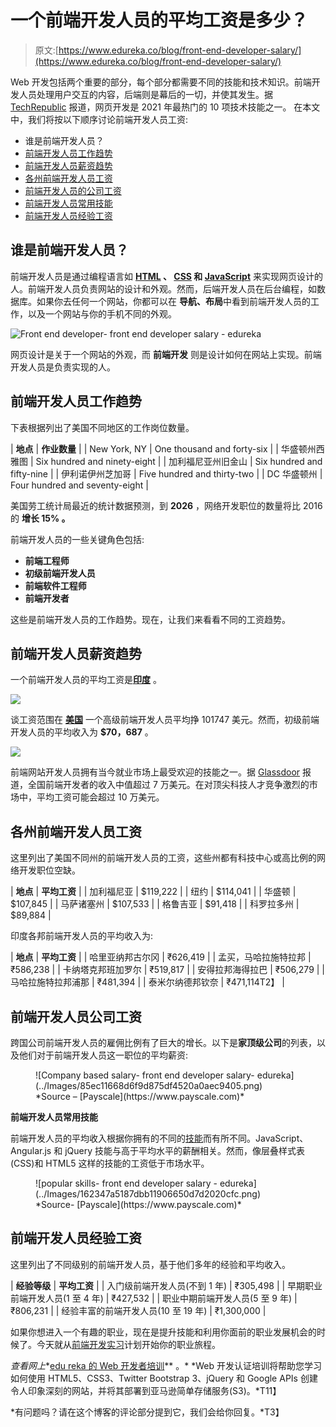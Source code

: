 # 一个前端开发人员的平均工资是多少？

> 原文:[https://www.edureka.co/blog/front-end-developer-salary/](https://www.edureka.co/blog/front-end-developer-salary/)

Web 开发包括两个重要的部分，每个部分都需要不同的技能和技术知识。前端开发人员处理用户交互的内容，后端则是幕后的一切，并使其发生。据 [TechRepublic](https://www.techrepublic.com/) 报道，网页开发是 2021 年最热门的 10 项技术技能之一。 在本文中，我们将按以下顺序讨论前端开发人员工资:

*   谁是前端开发人员？
*   [前端开发人员工作趋势](#jobtrend)
*   [前端开发人员薪资趋势](#salarytrend)
*   [各州前端开发人员工资](#state)
*   [前端开发人员的公司工资](#company)
*   [前端开发人员常用技能](#skill)
*   [前端开发人员经验工资](#experience)

## 谁是前端开发人员？

前端开发人员是通过编程语言如  **[HTML](https://www.edureka.co/blog/what-is-html/) 、 [CSS](https://www.edureka.co/blog/what-is-css/) 和 [JavaScript](https://www.edureka.co/blog/javascript-tutorial/)** 来实现网页设计的人。前端开发人员负责网站的设计和外观。然而，后端开发人员在后台编程，如数据库。如果你去任何一个网站，你都可以在  **导航、布局**中看到前端开发人员的工作，以及一个网站与你的手机不同的外观。

![Front end developer- front end developer salary - edureka](../Images/0a3d9bf776b98ef489c8045e36194b87.png)

网页设计是关于一个网站的外观，而  **前端开发** 则是设计如何在网站上实现。前端开发人员是负责实现的人。

## **前端开发人员工作趋势**

下表根据列出了美国不同地区的工作岗位数量。

| **地点** | **作业数量** |
| New York, NY | One thousand and forty-six |
| 华盛顿州西雅图 | Six hundred and ninety-eight |
| 加利福尼亚州旧金山 | Six hundred and fifty-nine |
| 伊利诺伊州芝加哥 | Five hundred and thirty-two |
| DC 华盛顿州 | Four hundred and seventy-eight |

美国劳工统计局最近的统计数据预测，到  **2026** ，网络开发职位的数量将比 2016 的 **增长  **15%** 。**

前端开发人员的一些关键角色包括:

*   **前端工程师**
*   **初级前端开发人员**
*   **前端软件工程师**
*   **前端开发者**

这些是前端开发人员的工作趋势。现在，让我们来看看不同的工资趋势。

## **前端开发人员薪资趋势**

一个前端开发人员的平均工资是[**印度**](https://www.payscale.com/research/IN/Job=Front_End_Developer_%2F_Engineer/Salary) 。

![](../Images/c1db4e08b46aef939035cfe8d44ef8f4.png)

谈工资范围在  [**美国**](https://www.payscale.com/research/US/Job=Front_End_Developer_%2F_Engineer/Salary) 一个高级前端开发人员平均挣 101747 美元。然而，初级前端开发人员的平均收入为 **$70，687** 。

![](../Images/dbd174129c2fa1a121273ff9dae64296.png)

前端网站开发人员拥有当今就业市场上最受欢迎的技能之一。据 [Glassdoor](https://www.glassdoor.co.in/) 报道，全国前端开发者的收入中值超过 7 万美元。在对顶尖科技人才竞争激烈的市场中，平均工资可能会超过 10 万美元。

## **各州前端开发人员工资**

这里列出了美国不同州的前端开发人员的工资，这些州都有科技中心或高比例的网络开发职位空缺。

| **地点** | **平均工资** |
| 加利福尼亚 | $119,222 |
| 纽约 | $114,041 |
| 华盛顿 | $107,845 |
| 马萨诸塞州 | $107,533 |
| 格鲁吉亚 | $91,418 |
| 科罗拉多州 | $89,884 |

印度各邦前端开发人员的平均收入为:

| **地点** | **平均工资** |
| 哈里亚纳邦古尔冈 | ₹626,419 |
| 孟买，马哈拉施特拉邦 | ₹586,238 |
| 卡纳塔克邦班加罗尔 | ₹519,817 |
| 安得拉邦海得拉巴 | ₹506,279 |
| 马哈拉施特拉邦浦那 | ₹481,394 |
| 泰米尔纳德邦钦奈 | ₹471,114T2】 |

## **前端开发人员公司工资**

跨国公司前端开发人员的雇佣比例有了巨大的增长。以下是**家顶级公司**的列表，以及他们对于前端开发人员这一职位的平均薪资:

<figure id="attachment_111625" aria-describedby="caption-attachment-111625" style="width: 679px" class="wp-caption aligncenter">![Company based salary- front end developer salary- edureka](../Images/85ec11668d6f9d875df4520a0aec9405.png)

<figcaption id="caption-attachment-111625" class="wp-caption-text">*Source – [Payscale](https://www.payscale.com)*</figcaption>

</figure>

**前端开发人员常用技能**

前端开发人员的平均收入根据你拥有的不同的[技能](https://www.edureka.co/blog/front-end-developer-skills)而有所不同。JavaScript、Angular.js 和 jQuery 技能与高于平均水平的薪酬相关。然而，像层叠样式表(CSS)和 HTML5 这样的技能的工资低于市场水平。

<figure id="attachment_111636" aria-describedby="caption-attachment-111636" style="width: 439px" class="wp-caption aligncenter">![popular skills- front end developer salary - edureka](../Images/162347a5187dbb11906650d7d2020cfc.png)

<figcaption id="caption-attachment-111636" class="wp-caption-text">*Source- [Payscale](https://www.payscale.com)*</figcaption>

</figure>

## **前端开发人员经验工资**

这里列出了不同级别的前端开发人员，基于他们多年的经验和平均收入。

| **经验等级** | **平均工资** |
| 入门级前端开发人员(不到 1 年) | ₹305,498 |
| 早期职业前端开发人员(1 至 4 年) | ₹427,532 |
| 职业中期前端开发人员(5 至 9 年) | ₹806,231 |
| 经验丰富的前端开发人员(10 至 19 年) | ₹1,300,000 |

如果你想进入一个有趣的职业，现在是提升技能和利用你面前的职业发展机会的时候了。今天就从[前端开发实习](https://www.edureka.co/internship/full-stack-web-development)计划开始你的职业旅程。

*查看网上**[edu reka 的 Web 开发者培训](https://www.edureka.co/complete-web-developer)** 。* *Web 开发认证培训将帮助您学习如何使用 HTML5、CSS3、Twitter Bootstrap 3、jQuery 和 Google APIs 创建令人印象深刻的网站，并将其部署到亚马逊简单存储服务(S3)。*T11】

*有问题吗？请在这个博客的评论部分提到它，我们会给你回复。*T3】